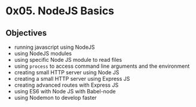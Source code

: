 ﻿
# 0x05. NodeJS Basics

## Objectives

-   running javascript using NodeJS
-   using NodeJS modules
-   using specific Node JS module to read files
-   using  `process`  to access command line arguments and the environment
-   creating small HTTP server using Node JS
-   creating a small HTTP server using Express JS
-   creating advanced routes with Express JS
-   using ES6 with Node JS with Babel-node
-   using Nodemon to develop faster


